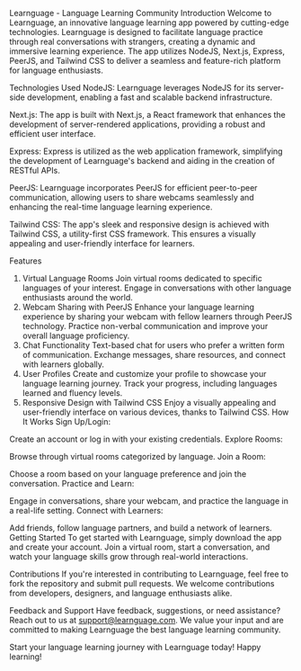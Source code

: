 Learnguage - Language Learning Community
Introduction
Welcome to Learnguage, an innovative language learning app powered by cutting-edge technologies. Learnguage is designed to facilitate language practice through real conversations with strangers, creating a dynamic and immersive learning experience. The app utilizes NodeJS, Next.js, Express, PeerJS, and Tailwind CSS to deliver a seamless and feature-rich platform for language enthusiasts.

Technologies Used
NodeJS: Learnguage leverages NodeJS for its server-side development, enabling a fast and scalable backend infrastructure.

Next.js: The app is built with Next.js, a React framework that enhances the development of server-rendered applications, providing a robust and efficient user interface.

Express: Express is utilized as the web application framework, simplifying the development of Learnguage's backend and aiding in the creation of RESTful APIs.

PeerJS: Learnguage incorporates PeerJS for efficient peer-to-peer communication, allowing users to share webcams seamlessly and enhancing the real-time language learning experience.

Tailwind CSS: The app's sleek and responsive design is achieved with Tailwind CSS, a utility-first CSS framework. This ensures a visually appealing and user-friendly interface for learners.

Features
1. Virtual Language Rooms
Join virtual rooms dedicated to specific languages of your interest.
Engage in conversations with other language enthusiasts around the world.
2. Webcam Sharing with PeerJS
Enhance your language learning experience by sharing your webcam with fellow learners through PeerJS technology.
Practice non-verbal communication and improve your overall language proficiency.
3. Chat Functionality
Text-based chat for users who prefer a written form of communication.
Exchange messages, share resources, and connect with learners globally.
4. User Profiles
Create and customize your profile to showcase your language learning journey.
Track your progress, including languages learned and fluency levels.
5. Responsive Design with Tailwind CSS
Enjoy a visually appealing and user-friendly interface on various devices, thanks to Tailwind CSS.
How It Works
Sign Up/Login:

Create an account or log in with your existing credentials.
Explore Rooms:

Browse through virtual rooms categorized by language.
Join a Room:

Choose a room based on your language preference and join the conversation.
Practice and Learn:

Engage in conversations, share your webcam, and practice the language in a real-life setting.
Connect with Learners:

Add friends, follow language partners, and build a network of learners.
Getting Started
To get started with Learnguage, simply download the app and create your account. Join a virtual room, start a conversation, and watch your language skills grow through real-world interactions.

Contributions
If you're interested in contributing to Learnguage, feel free to fork the repository and submit pull requests. We welcome contributions from developers, designers, and language enthusiasts alike.

Feedback and Support
Have feedback, suggestions, or need assistance? Reach out to us at support@learnguage.com. We value your input and are committed to making Learnguage the best language learning community.

Start your language learning journey with Learnguage today! Happy learning!